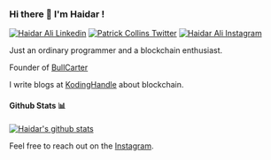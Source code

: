 ### Hi there 👋 I'm Haidar !

    
[![Haidar Ali Linkedin](https://img.shields.io/badge/LinkedIn-0077B5?style=for-the-badge&logo=linkedin&logoColor=white)](https://www.linkedin.com/in/haidaralimasu/)
[![Patrick Collins Twitter](https://img.shields.io/badge/Twitter-1DA1F2?style=for-the-badge&logo=twitter&logoColor=white)](https://twitter.com/haidarali_masu)
[![Haidar Ali Instagram](https://img.shields.io/badge/Instagram-6441A4?style=for-the-badge&logo=instagram&logoColor=white)](https://instagram.com/haidarali_masu)

Just an ordinary programmer and a blockchain enthusiast.

Founder of [BullCarter](https://www.bullcarter.in)

I write blogs at [KodingHandle](https://blog.kodinghandle.com) about blockchain.

#### Github Stats 📊

[![Haidar's github stats](https://github-readme-stats.vercel.app/api?username=Haidar1528)](https://github.com/anuraghazra/github-readme-stats)


Feel free to reach out on the [Instagram](https://www.instagram.com/haidarali_masu).
